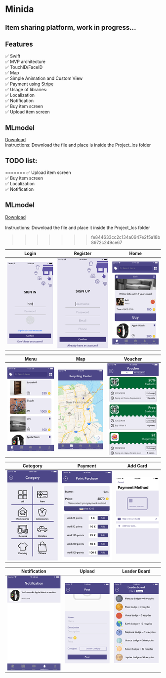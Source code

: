 # Minida

## Item sharing platform, work in progress...

## Features
:white_check_mark: Swift <br/>
:white_check_mark: MVP architecture <br/>
:white_check_mark: TouchID/FaceID <br/>
:white_check_mark: Map <br/>
:white_check_mark: Simple Animation and Custom View <br/>
:white_check_mark: Payment using [Stripe](https://stripe.com/fi) <br/>
:white_check_mark:  Usage of libraries:<br/>
:white_check_mark:  Localization<br/>
:white_check_mark:  Notification<br/>
:white_check_mark:  Buy item screen<br/>
:white_check_mark:  Upload item screen<br/>


## MLmodel
[Download](https://drive.google.com/open?id=1OVYOl5WrDjH139XIub1uYJfGx2rDH6L4) <br/>
Instructions: Download the file and place is inside the Project_Ios folder

## TODO list:

=======
:white_check_mark: Upload item screen <br/>
:white_check_mark: Buy item screen <br/>
:white_check_mark: Localization <br/>
:white_check_mark: Notification <br/>

## MLmodel
[Download](https://drive.google.com/open?id=1OVYOl5WrDjH139XIub1uYJfGx2rDH6L4) <br/>
 <br/>
Instructions: Download the file and place it inside the Project_Ios folder
>>>>>>> fe844633cc2c134a0947e2f5a18b8972c249ce67

| Login     | Register   | Home     |
| :-------------: | :-------------: | :-------------: |
| ![Login](art/login.png) | ![Register](art/register.png) | ![Home](art/home3.png) |

| Menu    | Map    | Voucher    | 
| :-------------: | :-------------: | :-------------: |
| ![Menu](art/home2.png) | ![Map](art/map.png) | ![App info](art/voucher.png) |

| Category    | Payment    | Add Card     | 
| :-------------: | :-------------: | :-------------: |
| ![Menu](art/category.png) | ![Payment](art/payment.png) | ![Add Card](art/card.png) |

| Notification    | Upload    | Leader Board     | 
| :-------------: | :-------------: | :-------------: |
| ![Notification](art/notification.png) | ![Upload](art/post.png) | ![Leader Board](art/leaderboard.png) |

